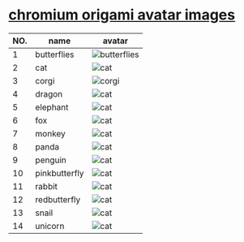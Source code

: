 # [chromium origami avatar images](https://github.com/chromium/chromium/tree/7797b8c8b6a322bb820452b554279e8c24a6982b/ui/chromeos/resources/default_200_percent/default_user_images/origami)

| NO. | name | avatar |
|-----|-----|---------|
| 1 | butterflies | ![butterflies](./avatar/avatar_butterflies.png) |
| 2 | cat | ![cat](./avatar/avatar_cat.png) |
| 3 | corgi | ![corgi](./avatar/avatar_corgi.png) |
| 4 | dragon | ![cat](./avatar/avatar_dragon.png) |
| 5 | elephant | ![cat](./avatar/avatar_elephant.png) |
| 6 | fox | ![cat](./avatar/avatar_fox.png) |
| 7 | monkey | ![cat](./avatar/avatar_monkey.png) |
| 8 | panda | ![cat](./avatar/avatar_panda.png) |
| 9 | penguin | ![cat](./avatar/avatar_penguin.png) |
| 10 | pinkbutterfly | ![cat](./avatar/avatar_pinkbutterfly.png) |
| 11 | rabbit | ![cat](./avatar/avatar_rabbit.png) |
| 12 | redbutterfly | ![cat](./avatar/avatar_redbutterfly.png) |
| 13 | snail | ![cat](./avatar/avatar_snail.png) |
| 14 | unicorn | ![cat](./avatar/avatar_unicorn.png) |
